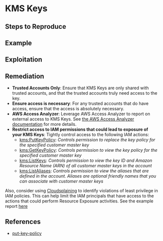 # KMS Keys

## Steps to Reproduce

## Example

## Exploitation

## Remediation
* **Trusted Accounts Only**: Ensure that KMS Keys are only shared with trusted accounts, and that the trusted accounts truly need access to the key.
* **Ensure access is necessary**: For any trusted accounts that do have access, ensure that the access is absolutely necessary.
* **AWS Access Analyzer**: Leverage AWS Access Analyzer to report on external access to  KMS Keys. See [the AWS Access Analyzer documentation](https://docs.aws.amazon.com/IAM/latest/UserGuide/access-analyzer-resources.html) for more details.
* **Restrict access to IAM permissions that could lead to exposure of your KMS Keys**: Tightly control access to the following IAM actions:
  - [kms:PutKeyPolicy](https://docs.aws.amazon.com/kms/latest/APIReference/API_PutKeyPolicy.html): _Controls permission to replace the key policy for the specified customer master key_
  - [kms:GetKeyPolicy](https://docs.aws.amazon.com/kms/latest/APIReference/API_GetKeyPolicy.html): _Controls permission to view the key policy for the specified customer master key_
  - [kms:ListKeys](https://docs.aws.amazon.com/kms/latest/APIReference/API_ListKeys.html): _Controls permission to view the key ID and Amazon Resource Name (ARN) of all customer master keys in the account_
  - [kms:ListAliases](https://docs.aws.amazon.com/kms/latest/APIReference/API_ListAliases.html): _Controls permission to view the aliases that are defined in the account. Aliases are optional friendly names that you can associate with customer master keys_

Also, consider using [Cloudsplaining](https://github.com/salesforce/cloudsplaining/#cloudsplaining) to identify violations of least privilege in IAM policies. This can help limit the IAM principals that have access to the actions that could perform Resource Exposure activities. See the example report [here](https://opensource.salesforce.com/cloudsplaining/)

## References

* [put-key-policy](https://awscli.amazonaws.com/v2/documentation/api/latest/reference/kms/put-key-policy.html)